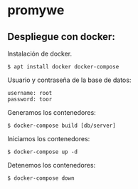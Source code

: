 # promywe

## Despliegue con docker:
Instalación de docker.
```
$ apt install docker docker-compose
```
Usuario y contraseña de la base de datos:
```
username: root
password: toor
```

Generamos los contenedores:
```
$ docker-compose build [db/server]
```

Iniciamos los contenedores:
```
$ docker-compose up -d
```

Detenemos los contenedores:
```
$ docker-compose down
```
